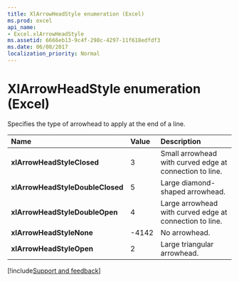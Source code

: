 ```yaml
---
title: XlArrowHeadStyle enumeration (Excel)
ms.prod: excel
api_name:
- Excel.xlArrowHeadStyle
ms.assetid: 6666eb13-9c4f-298c-4297-11f618edfdf3
ms.date: 06/08/2017
localization_priority: Normal
---
```



# XlArrowHeadStyle enumeration (Excel)

Specifies the type of arrowhead to apply at the end of a line.

|Name|Value|Description|
|:-----|:-----|:-----|
| **xlArrowHeadStyleClosed**|3|Small arrowhead with curved edge at connection to line.|
| **xlArrowHeadStyleDoubleClosed**|5|Large diamond-shaped arrowhead.|
| **xlArrowHeadStyleDoubleOpen**|4|Large arrowhead with curved edge at connection to line.|
| **xlArrowHeadStyleNone**|-4142|No arrowhead.|
| **xlArrowHeadStyleOpen**|2|Large triangular arrowhead.|

[!include[Support and feedback](~/includes/feedback-boilerplate.md)]